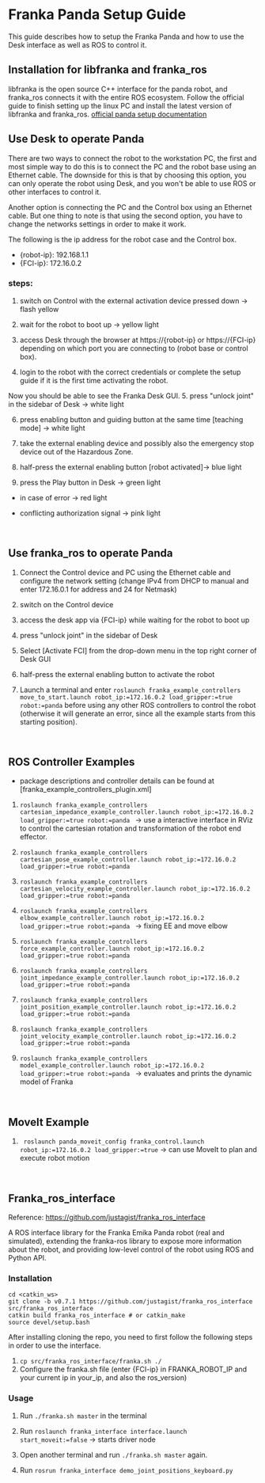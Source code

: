 
# Franka Panda Setup Guide
This guide describes how to setup the Franka Panda and how to use the Desk interface as well as ROS to control it. 

## Installation for libfranka and franka_ros
libfranka is the open source C++ interface for the panda robot, and franka_ros connects it with the entire ROS ecosystem.
Follow the official guide to finish setting up the linux PC and install the latest version of libfranka and franka_ros.
[official panda setup documentation](https://frankaemika.github.io/docs/installation_linux.html)


## Use Desk to operate Panda
There are two ways to connect the robot to the workstation PC, the first and most simple way to do this is to connect the PC and the robot base using an Ethernet cable. The downside for this is that by choosing this option, you can only operate the robot using Desk, and you won't be able to use ROS or other interfaces to control it.

Another option is connecting the PC and the Control box using an Ethernet cable. But one thing to note is that using the second option, you have to change the networks settings in order to make it work.

The following is the ip address for the robot case and the Control box.
* {robot-ip}: 192.168.1.1
* {FCI-ip}: 172.16.0.2

### steps:
1. switch on Control with the external activation device pressed down -> flash yellow

2. wait for the robot to boot up -> yellow light

3. access Desk through the browser at https://{robot-ip} or https://{FCI-ip}  depending on which port you are connecting to (robot base or control box).

4. login to the robot with the correct credentials or complete the setup guide if it is the first time activating the robot. 

Now you should be able to see the Franka Desk GUI.
5. press "unlock joint" in the sidebar of Desk -> white light

6. press enabling button and guiding button at the same time [teaching mode] -> white light

7. take the external enabling device and possibly also the emergency stop device out
of the Hazardous Zone. 

8. half-press the external enabling button [robot activated]-> blue light

9. press the Play button in Desk -> green light

* in case of error -> red light

* conflicting authorization signal -> pink light 

&nbsp;

## Use franka_ros to operate Panda


1. Connect the Control device and PC using the Ethernet cable and configure the network setting (change IPv4 from DHCP to manual and enter 172.16.0.1 for address and 24 for Netmask)

2. switch on the Control device

3. access the desk app via {FCI-ip} while waiting for the robot to boot up

4. press "unlock joint" in the sidebar of Desk

5. Select [Activate FCI] from the drop-down menu in the top right corner of Desk GUI

6. half-press the external enabling button to activate the robot

7. Launch a terminal and enter ```roslaunch franka_example_controllers move_to_start.launch robot_ip:=172.16.0.2 load_gripper:=true robot:=panda```  before using any other ROS controllers to control the robot (otherwise it will generate an error, since all the example starts from this starting position).

&nbsp;

## ROS Controller Examples
* package descriptions and controller details can be found at [franka_example_controllers_plugin.xml]
1. ```roslaunch franka_example_controllers cartesian_impedance_example_controller.launch robot_ip:=172.16.0.2 load_gripper:=true robot:=panda ``` -> use a interactive interface in RViz to control the cartesian rotation and transformation of the robot end effector.

2. ```roslaunch franka_example_controllers cartesian_pose_example_controller.launch robot_ip:=172.16.0.2 load_gripper:=true robot:=panda ```

3. ```roslaunch franka_example_controllers cartesian_velocity_example_controller.launch robot_ip:=172.16.0.2 load_gripper:=true robot:=panda ``` 

4. ```roslaunch franka_example_controllers elbow_example_controller.launch robot_ip:=172.16.0.2 load_gripper:=true robot:=panda ``` -> fixing EE and move elbow 

5. ```roslaunch franka_example_controllers force_example_controller.launch robot_ip:=172.16.0.2 load_gripper:=true robot:=panda ```

6. ```roslaunch franka_example_controllers joint_impedance_example_controller.launch robot_ip:=172.16.0.2 load_gripper:=true robot:=panda ```

7. ```roslaunch franka_example_controllers joint_position_example_controller.launch robot_ip:=172.16.0.2 load_gripper:=true robot:=panda ```

8. ```roslaunch franka_example_controllers joint_velocity_example_controller.launch robot_ip:=172.16.0.2 load_gripper:=true robot:=panda ```

9. ```roslaunch franka_example_controllers model_example_controller.launch robot_ip:=172.16.0.2 load_gripper:=true robot:=panda ``` -> evaluates and prints the dynamic model of Franka

&nbsp;

## MoveIt Example

1. ``` roslaunch panda_moveit_config franka_control.launch robot_ip:=172.16.0.2 load_gripper:=true``` -> can use MoveIt to plan and execute robot motion

&nbsp;

## Franka_ros_interface
Reference: <https://github.com/justagist/franka_ros_interface>

A ROS interface library for the Franka Emika Panda robot (real and simulated), extending the franka-ros library to expose more information about the robot, and providing low-level control of the robot using ROS and Python API.

### Installation
```
cd <catkin_ws>
git clone -b v0.7.1 https://github.com/justagist/franka_ros_interface src/franka_ros_interface
catkin build franka_ros_interface # or catkin_make
source devel/setup.bash
```

After installing cloning the repo, you need to first follow the following steps in order to use the interface.

1. ```cp src/franka_ros_interface/franka.sh ./```
2. Configure the franka.sh file (enter {FCI-ip} in FRANKA_ROBOT_IP and your current ip in your_ip, and also the ros_version)

### Usage
1. Run ```./franka.sh master``` in the terminal
2. Run ```roslaunch franka_interface interface.launch start_moveit:=false``` -> starts driver node

3. Open another terminal and run  ```./franka.sh master```  again.
4. Run ```rosrun franka_interface demo_joint_positions_keyboard.py```



 